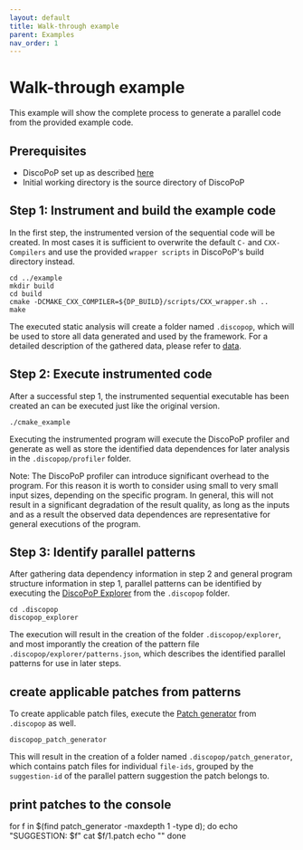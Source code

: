 ```yaml
---
layout: default
title: Walk-through example
parent: Examples
nav_order: 1
---
```


# Walk-through example
This example will show the complete process to generate a parallel code from the provided example code.

## Prerequisites
- DiscoPoP set up as described [here](../setup/discopop.md)
- Initial working directory is the source directory of DiscoPoP

## Step 1: Instrument and build the example code
In the first step, the instrumented version of the sequential code will be created.
In most cases it is sufficient to overwrite the default `C-` and `CXX-Compilers` and use the provided `wrapper scripts` in DiscoPoP's build directory instead.
```
cd ../example
mkdir build
cd build
cmake -DCMAKE_CXX_COMPILER=${DP_BUILD}/scripts/CXX_wrapper.sh .. 
make
```

The executed static analysis will create a folder named `.discopop`, which will be used to store all data generated and used by the framework.
For a detailed description of the gathered data, please refer to [data](../data/data.md).

## Step 2: Execute instrumented code
After a successful step 1, the instrumented sequential executable has been created an can be executed just like the original version.
```
./cmake_example
```

Executing the instrumented program will execute the DiscoPoP profiler and generate as well as store the identified data dependences for later analysis in the `.discopop/profiler` folder.

Note: The DiscoPoP profiler can introduce significant overhead to the program. For this reason it is worth to consider using small to very small input sizes, depending on the specific program. In general, this will not result in a significant degradation of the result quality, as long as the inputs and as a result the observed data dependences are representative for general executions of the program.


## Step 3: Identify parallel patterns
After gathering data dependency information in step 2 and general program structure information in step 1, parallel patterns can be identified by executing the [DiscoPoP Explorer](../tools/Explorer.md) from the `.discopop` folder.

```
cd .discopop
discopop_explorer
```

The execution will result in the creation of the folder `.discopop/explorer`, and most imporantly the creation of the pattern file `.discopop/explorer/patterns.json`, which describes the identified parallel patterns for use in later steps.

## create applicable patches from patterns
To create applicable patch files, execute the [Patch generator](../tools/Patch_generator.md) from `.discopop` as well.
```
discopop_patch_generator
```
This will result in the creation of a folder named `.discopop/patch_generator`, which contains patch files for individual `file-ids`, grouped by the `suggestion-id` of the parallel pattern suggestion the patch belongs to.

## print patches to the console
for f in $(find patch_generator -maxdepth 1 -type d); do
    echo "SUGGESTION: $f"
    cat $f/1.patch 
    echo ""
done
```
